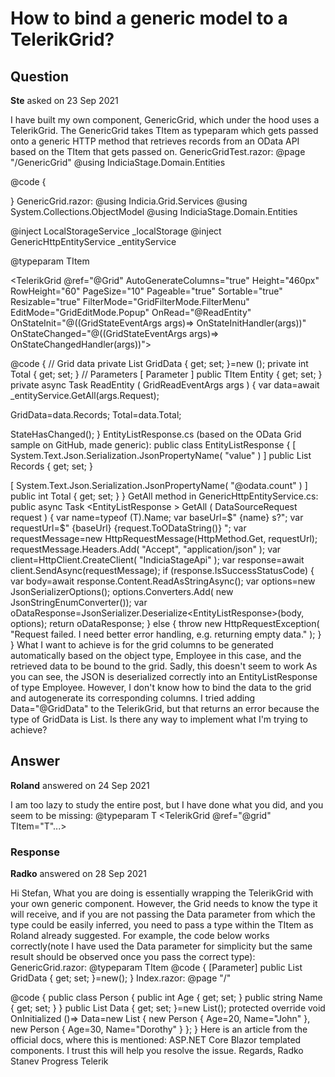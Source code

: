 # How to bind a generic model to a TelerikGrid?

## Question

**Ste** asked on 23 Sep 2021

I have built my own component, GenericGrid, which under the hood uses a TelerikGrid. The GenericGrid takes TItem as typeparam which gets passed onto a generic HTTP method that retrieves records from an OData API based on the TItem that gets passed on. GenericGridTest.razor: @page "/GenericGrid" @using IndiciaStage.Domain.Entities

<GenericGrid TItem="Employee"></GenericGrid>

@code
{

} GenericGrid.razor: @using Indicia.Grid.Services
@using System.Collections.ObjectModel
@using IndiciaStage.Domain.Entities

@inject LocalStorageService _localStorage
@inject GenericHttpEntityService _entityService

@typeparam TItem

<TelerikGrid @ref="@Grid" AutoGenerateColumns="true" Height="460px" RowHeight="60" PageSize="10" Pageable="true" Sortable="true" Resizable="true" FilterMode="GridFilterMode.FilterMenu" EditMode="GridEditMode.Popup" OnRead="@ReadEntity" OnStateInit="@((GridStateEventArgs<object> args)=> OnStateInitHandler(args))" OnStateChanged="@((GridStateEventArgs<object> args)=> OnStateChangedHandler(args))"> <GridColumns>
<GridAutoGeneratedColumns />
</GridColumns>
</TelerikGrid>

@code { // Grid data private List<TItem> GridData { get; set; }=new (); private int Total { get; set; } // Parameters [ Parameter ] public TItem Entity { get; set; } private async Task ReadEntity ( GridReadEventArgs args ) { var data=await _entityService.GetAll<TItem>(args.Request);

GridData=data.Records;
Total=data.Total;

StateHasChanged();
} EntityListResponse.cs (based on the OData Grid sample on GitHub, made generic): public class EntityListResponse <T>
{
[ System.Text.Json.Serialization.JsonPropertyName( "value" ) ] public List<T> Records { get; set; }

[ System.Text.Json.Serialization.JsonPropertyName( "@odata.count" ) ] public int Total { get; set; }
} GetAll method in GenericHttpEntityService.cs: public async Task <EntityListResponse <T>> GetAll <T>( DataSourceRequest request ) { var name=typeof (T).Name; var baseUrl=$" {name} s?"; var requestUrl=$" {baseUrl} {request.ToODataString()} "; var requestMessage=new HttpRequestMessage(HttpMethod.Get, requestUrl);
requestMessage.Headers.Add( "Accept", "application/json" ); var client=HttpClient.CreateClient( "IndiciaStageApi" ); var response=await client.SendAsync(requestMessage); if (response.IsSuccessStatusCode)
{ var body=await response.Content.ReadAsStringAsync(); var options=new JsonSerializerOptions();
options.Converters.Add( new JsonStringEnumConverter()); var oDataResponse=JsonSerializer.Deserialize<EntityListResponse<T>>(body, options); return oDataResponse;
} else { throw new HttpRequestException( "Request failed. I need better error handling, e.g. returning empty data." );
}
} What I want to achieve is for the grid columns to be generated automatically based on the object type, Employee in this case, and the retrieved data to be bound to the grid. Sadly, this doesn't seem to work As you can see, the JSON is deserialized correctly into an EntityListResponse of type Employee. However, I don't know how to bind the data to the grid and autogenerate its corresponding columns. I tried adding Data="@GridData" to the TelerikGrid, but that returns an error because the type of GridData is List<TItem>. Is there any way to implement what I'm trying to achieve?

## Answer

**Roland** answered on 24 Sep 2021

I am too lazy to study the entire post, but I have done what you did, and you seem to be missing: @typeparam T <TelerikGrid @ref="@grid" TItem="T"...>

### Response

**Radko** answered on 28 Sep 2021

Hi Stefan, What you are doing is essentially wrapping the TelerikGrid with your own generic component. However, the Grid needs to know the type it will receive, and if you are not passing the Data parameter from which the type could be easily inferred, you need to pass a type within the TItem as Roland already suggested. For example, the code below works correctly(note I have used the Data parameter for simplicity but the same result should be observed once you pass the correct type): GenericGrid.razor: @typeparam TItem <TelerikGrid Data="@GridData" AutoGenerateColumns="true"> <GridColumns> <GridAutoGeneratedColumns /> </GridColumns> </TelerikGrid> @code {
[Parameter]
public List <TItem> GridData { get; set; }=new();
} Index.razor: @page "/" <GenericGrid GridData="@Data">
</GenericGrid>

@code { public class Person { public int Age { get; set; } public string Name { get; set; }
} public List <Person> Data { get; set; }=new List<Person>(); protected override void OnInitialized ()=> Data=new List<Person> { new Person { Age=20, Name="John" }, new Person { Age=30, Name="Dorothy" } };
} Here is an article from the official docs, where this is mentioned: ASP.NET Core Blazor templated components. I trust this will help you resolve the issue. Regards, Radko Stanev Progress Telerik
